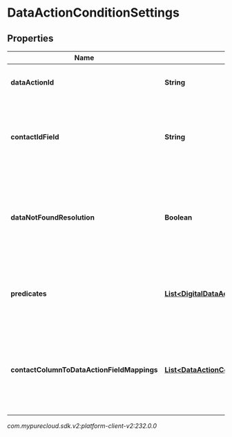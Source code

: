 # DataActionConditionSettings


## Properties

| Name | Type | Description | Notes |
| ------------ | ------------- | ------------- | ------------- |
| **dataActionId** | **String** | The Data Action Id to use for this condition. |  |
| **contactIdField** | **String** | The input field from the data action that the contactId will be passed into. |  [optional] |
| **dataNotFoundResolution** | **Boolean** | The result of this condition if the data action returns a result indicating there was no data. |  |
| **predicates** | [**List&lt;DigitalDataActionConditionPredicate&gt;**](DigitalDataActionConditionPredicate) | A list of predicates defining the comparisons to use for this condition. |  [optional] |
| **contactColumnToDataActionFieldMappings** | [**List&lt;DataActionContactColumnFieldMapping&gt;**](DataActionContactColumnFieldMapping) | A list of mappings defining which contact data fields will be passed to which data action input fields. |  [optional] |




_com.mypurecloud.sdk.v2:platform-client-v2:232.0.0_
